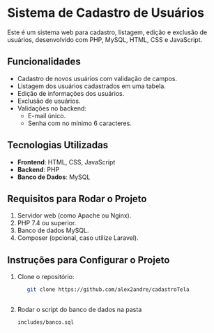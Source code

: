 # Sistema de Cadastro de Usuários

Este é um sistema web para cadastro, listagem, edição e exclusão de usuários, desenvolvido com PHP, MySQL, HTML, CSS e JavaScript.

## Funcionalidades
- Cadastro de novos usuários com validação de campos.
- Listagem dos usuários cadastrados em uma tabela.
- Edição de informações dos usuários.
- Exclusão de usuários.
- Validações no backend:
  - E-mail único.
  - Senha com no mínimo 6 caracteres.

## Tecnologias Utilizadas
- **Frontend**: HTML, CSS, JavaScript
- **Backend**: PHP
- **Banco de Dados**: MySQL

## Requisitos para Rodar o Projeto
1. Servidor web (como Apache ou Nginx).
2. PHP 7.4 ou superior.
3. Banco de dados MySQL.
4. Composer (opcional, caso utilize Laravel).

## Instruções para Configurar o Projeto
1. Clone o repositório:
   ```bash
      git clone https://github.com/alex2andre/cadastroTela
	  
2. Rodar o script do banco de dados na pasta
	```bash
    includes/banco.sql 